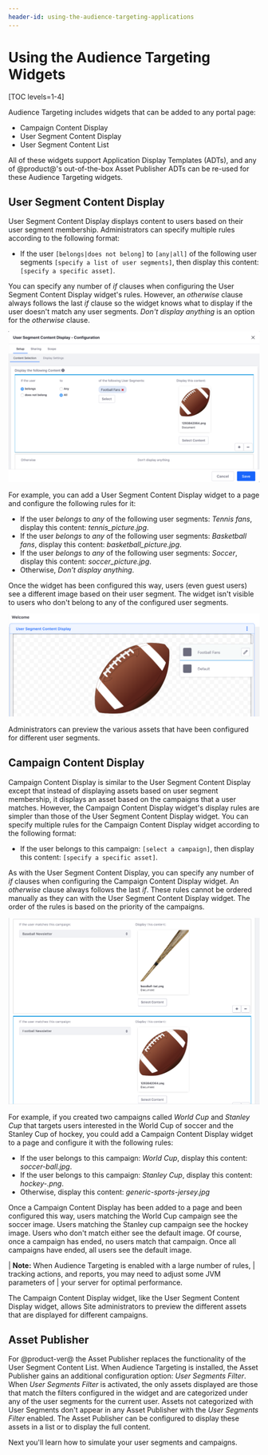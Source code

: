 ```yaml
---
header-id: using-the-audience-targeting-applications
---
```


# Using the Audience Targeting Widgets

[TOC levels=1-4]

Audience Targeting includes widgets that can be added to any portal page:

- Campaign Content Display
- User Segment Content Display
- User Segment Content List

All of these widgets support Application Display Templates (ADTs), and any of
@product@'s out-of-the-box Asset Publisher ADTs can be re-used for these
Audience Targeting widgets.

## User Segment Content Display

User Segment Content Display displays content to users based on their user
segment membership. Administrators can specify multiple rules according to the
following format:

- If the user `[belongs|does not belong]` to `[any|all]` of the following user
  segments `[specify a list of user segments]`, then display this content:
  `[specify a specific asset]`.
 
You can specify any number of *if* clauses when configuring the User Segment
Content Display widget's rules. However, an *otherwise* clause always
follows the last *if* clause so the widget knows what to display if the user
doesn't match any user segments. *Don't display anything* is an option for the
*otherwise* clause.

![Figure 1: You can configure the User Segment Content Display widget to display content according to rules that you define in the widget's configuration window.](../../images-dxp/user-segment-content-display-config.png)

For example, you can add a User Segment Content Display widget to a page 
and configure the following rules for it:

- If the user *belongs* to *any* of the following user segments: *Tennis fans*,
  display this content: *tennis_picture.jpg*.
- If the user *belongs* to *any* of the following user segments: 
  *Basketball fans*, display this content: *basketball_picture.jpg*.
- If the user *belongs* to *any* of the following user segments: *Soccer*, 
  display this content: *soccer_picture.jpg*.
- Otherwise, *Don't display anything*.

Once the widget has been configured this way, users (even guest users) see
a different image based on their user segment. The widget isn't visible to users
who don't belong to any of the configured user segments.

![Figure 2: In the User Segment Content Display widget, site administrators can preview the various assets that have been configured to be displayed to different user segments.](../../images-dxp/audience-targeting-uscd.png)

Administrators can preview the various assets that have been configured for 
different user segments.

## Campaign Content Display

Campaign Content Display is similar to the User Segment Content Display except
that instead of displaying assets based on user segment membership, it displays
an asset based on the campaigns that a user matches. However, the Campaign
Content Display widget's display rules are simpler than those of the User
Segment Content Display widget. You can specify multiple rules for the Campaign
Content Display widget according to the following format:

- If the user belongs to this campaign: `[select a campaign]`, then display this
  content: `[specify a specific asset]`.

As with the User Segment Content Display, you can specify any number of *if* 
clauses when configuring the Campaign Content Display widget. An 
*otherwise* clause always follows the last *if*. These rules cannot be ordered 
manually as they can with the User Segment Content Display widget. The 
order of the rules is based on the priority of the campaigns.

![Figure 3: The rules for configuring the Campaign Content Display widget to display content are similar to the rules of the User Segment Content Display widget, but simpler.](../../images-dxp/campaign-content-display-config.png)

For example, if you created two campaigns called *World Cup* and *Stanley Cup*
that targets users interested in the World Cup of soccer and the Stanley Cup of
hockey, you could add a Campaign Content Display widget to a page and configure
it with the following rules:

- If the user belongs to this campaign: *World Cup*, display this content:
  *soccer-ball.jpg*.
- If the user belongs to this campaign: *Stanley Cup*, display this
  content: *hockey-.png*.
- Otherwise, display this content: *generic-sports-jersey.jpg*

Once a Campaign Content Display has been added to a page and been configured
this way, users matching the World Cup campaign see the soccer image. Users
matching the Stanley cup campaign see the hockey image. Users who don't match
either see the default image. Of course, once a campaign has ended, no users
match that campaign. Once all campaigns have ended, all users see the default
image.

| **Note:** When Audience Targeting is enabled with a large number of rules,
| tracking actions, and reports, you may need to adjust some JVM parameters of
| your server for optimal performance.

The Campaign Content Display widget, like the User Segment Content Display
widget, allows Site administrators to preview the different assets that are
displayed for different campaigns.

## Asset Publisher

For @product-ver@ the Asset Publisher replaces the functionality of the User 
Segment Content List. When Audience Targeting is installed, the Asset Publisher 
gains an additional configuration option: *User Segments Filter*. When *User 
Segments Filter* is activated, the only assets displayed are those that match
the filters configured in the widget and are categorized under any of the user
segments for the current user. Assets not categorized with User Segments don't
appear in any Asset Publisher with the *User Segments Filter* enabled. The Asset
Publisher can be configured to display these assets in a list or to display the
full content.

Next you'll learn how to simulate your user segments and campaigns.
